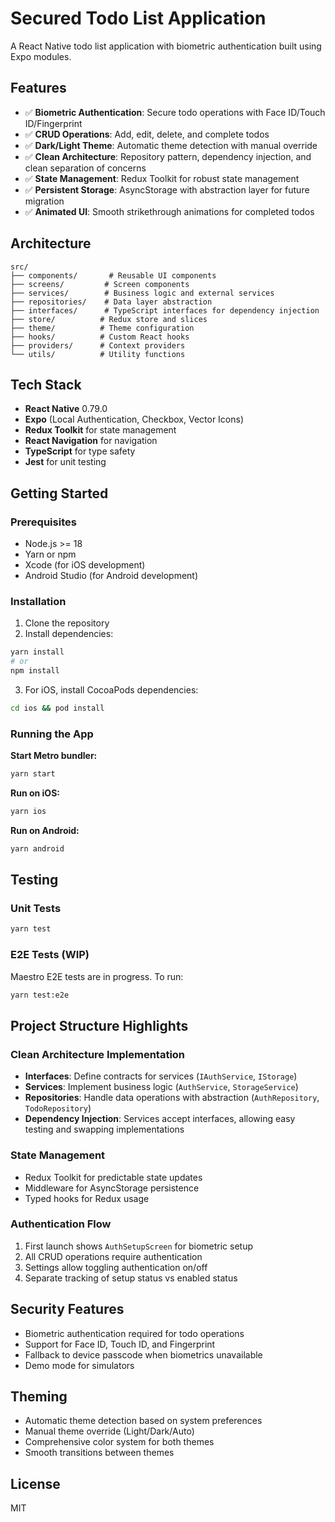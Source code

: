 # Secured Todo List Application

A React Native todo list application with biometric authentication built using Expo modules.

## Features

- ✅ **Biometric Authentication**: Secure todo operations with Face ID/Touch ID/Fingerprint
- ✅ **CRUD Operations**: Add, edit, delete, and complete todos
- ✅ **Dark/Light Theme**: Automatic theme detection with manual override
- ✅ **Clean Architecture**: Repository pattern, dependency injection, and clean separation of concerns
- ✅ **State Management**: Redux Toolkit for robust state management
- ✅ **Persistent Storage**: AsyncStorage with abstraction layer for future migration
- ✅ **Animated UI**: Smooth strikethrough animations for completed todos

## Architecture

```
src/
├── components/       # Reusable UI components
├── screens/         # Screen components
├── services/        # Business logic and external services
├── repositories/    # Data layer abstraction
├── interfaces/      # TypeScript interfaces for dependency injection
├── store/          # Redux store and slices
├── theme/          # Theme configuration
├── hooks/          # Custom React hooks
├── providers/      # Context providers
└── utils/          # Utility functions
```

## Tech Stack

- **React Native** 0.79.0
- **Expo** (Local Authentication, Checkbox, Vector Icons)
- **Redux Toolkit** for state management
- **React Navigation** for navigation
- **TypeScript** for type safety
- **Jest** for unit testing

## Getting Started

### Prerequisites

- Node.js >= 18
- Yarn or npm
- Xcode (for iOS development)
- Android Studio (for Android development)

### Installation

1. Clone the repository
2. Install dependencies:
```bash
yarn install
# or
npm install
```

3. For iOS, install CocoaPods dependencies:
```bash
cd ios && pod install
```

### Running the App

**Start Metro bundler:**
```bash
yarn start
```

**Run on iOS:**
```bash
yarn ios
```

**Run on Android:**
```bash
yarn android
```

## Testing

### Unit Tests
```bash
yarn test
```

### E2E Tests (WIP)
Maestro E2E tests are in progress. To run:
```bash
yarn test:e2e
```

## Project Structure Highlights

### Clean Architecture Implementation

- **Interfaces**: Define contracts for services (`IAuthService`, `IStorage`)
- **Services**: Implement business logic (`AuthService`, `StorageService`)
- **Repositories**: Handle data operations with abstraction (`AuthRepository`, `TodoRepository`)
- **Dependency Injection**: Services accept interfaces, allowing easy testing and swapping implementations

### State Management

- Redux Toolkit for predictable state updates
- Middleware for AsyncStorage persistence
- Typed hooks for Redux usage

### Authentication Flow

1. First launch shows `AuthSetupScreen` for biometric setup
2. All CRUD operations require authentication
3. Settings allow toggling authentication on/off
4. Separate tracking of setup status vs enabled status

## Security Features

- Biometric authentication required for todo operations
- Support for Face ID, Touch ID, and Fingerprint
- Fallback to device passcode when biometrics unavailable
- Demo mode for simulators

## Theming

- Automatic theme detection based on system preferences
- Manual theme override (Light/Dark/Auto)
- Comprehensive color system for both themes
- Smooth transitions between themes

## License

MIT